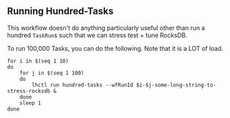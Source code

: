 ## Running Hundred-Tasks

This workflow doesn't do anything particularly useful other than run a hundred `TaskRun`s such that we can stress test + tune RocksDB.

To run 100,000 Tasks, you can do the following. Note that it is a LOT of load.

```
for i in $(seq 1 10)
do
    for j in $(seq 1 100)
    do
        lhctl run hundred-tasks --wfRunId $i-$j-some-long-string-to-stress-rocksdb &
    done
    sleep 1
done
```
